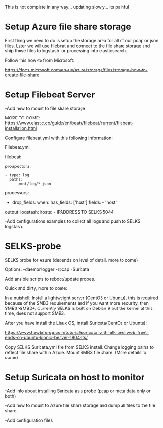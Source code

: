 This is not complete in any way... updating slowly... its painful


# Setup Azure file share storage

First thing we need to do is setup the storage area for all of our pcap or json files.  Later we will use filebeat and connect to the file share storage and ship those files to logstash for processing into elasticsearch.

Follow this how-to from Microsoft:

https://docs.microsoft.com/en-us/azure/storage/files/storage-how-to-create-file-share

# Setup Filebeat Server


-Add how to mount to file share storage

MORE TO COME:
https://www.elastic.co/guide/en/beats/filebeat/current/filebeat-installation.html

Configure filebeat.yml with this following information: 

Filebeat.yml

filebeat:

  prospectors:

    - type: log
      paths:
        - /mnt/log/*.json

processors:
  - drop_fields:
      when:
        has_fields: ['host']
      fields:
        - 'host'

output:
  logstash:
    hosts:
      - IPADDRESS TO SELKS:5044



-Add configurations examples to collect all logs and push to SELKS logstash.

# SELKS-probe

SELKS probe for Azure (depends on level of detail, more to come)

Options:
-daemonlogger
-rpcap
-Suricata 

Add ansible scripts to reboot/update probes.

Quick and dirty, more to come:

In a nutshell: Install a lightweight server (CentOS or Ubuntu), this is required because of the SMB3 requirements and if you want more security, then SMB3>SMB2+. Currently SELKS is built on Debian 9 but the kernel at this time, does not support SMB3.

After you have install the Linux OS, install Suricata(CentOs or Ubuntu):

https://www.howtoforge.com/tutorial/suricata-with-elk-and-web-front-ends-on-ubuntu-bionic-beaver-1804-lts/

Copy SELKS Suricata.yml file from SELKS install.  Change logging paths to reflect file share within Azure. Mount SMB3 file share. (More details to come)



# Setup Suricata on host to monitor

-Add info about installing Suricata as a probe (pcap or meta data only or both)

-Add how to mount to Azure file share storage and dump all files to the file share.

-Add configuration files




